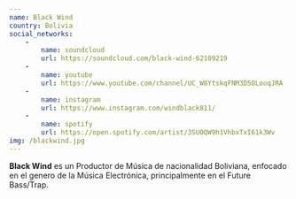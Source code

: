 ```yaml
---
name: Black Wind
country: Bolivia
social_networks: 
    -
        name: soundcloud
        url: https://soundcloud.com/black-wind-62109219
    -
        name: youtube
        url: https://www.youtube.com/channel/UC_W8YtskqFNM3D5OLooqJRA
    -
        name: instagram
        url: https://www.instagram.com/windblack811/
    -
        name: spotify
        url: https://open.spotify.com/artist/3SUOQW9h1VhbxTxI61k3Wv
img: /blackwind.jpg
---
```

**Black Wind** es un Productor de Música de nacionalidad Boliviana, enfocado en el genero de la Música Electrónica, principalmente en el Future Bass/Trap.